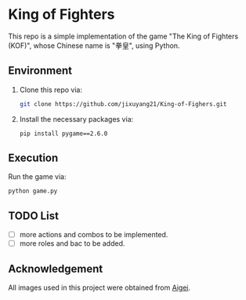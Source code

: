 # King of Fighters

This repo is a simple implementation of the game "The King of Fighters (KOF)", whose Chinese name is "拳皇", using Python.

## Environment

1. Clone this repo via:

	```bash
	git clone https://github.com/jixuyang21/King-of-Fighers.git
	```

2. Install the necessary packages via:

	```bash
	pip install pygame==2.6.0
	```

## Execution

Run the game via:

```bash
python game.py
```

## TODO List

- [ ] more actions and combos to be implemented.
- [ ] more roles and bac to be added.

## Acknowledgement

All images used in this project were obtained from [Aigei](https://www.aigei.com/).